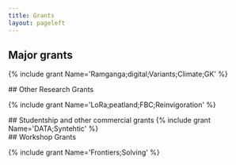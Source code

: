 ```yaml
---
title: Grants
layout: pageleft
---
```


<div class="grants" markdown=1>


## Major grants

{% include grant Name='Ramganga;digital;Variants;Climate;GK' %}

</div>

<div class="grants" markdown=1>
## Other Research Grants

{% include grant Name='LoRa;peatland;FBC;Reinvigoration' %}

</div>



<div class="grants" markdown=1>
## Studentship and other commercial grants
{% include grant Name='DATA;Syntehtic' %}

</div>



<div class="grants" markdown=1>
##  Workshop Grants

{% include grant Name='Frontiers;Solving' %}

</div>

